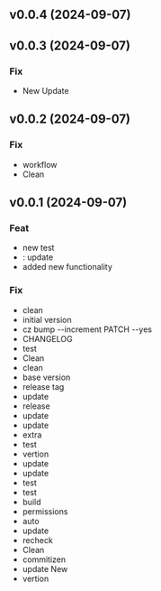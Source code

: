 ## v0.0.4 (2024-09-07)

## v0.0.3 (2024-09-07)

### Fix

- New Update

## v0.0.2 (2024-09-07)

### Fix

- workflow
- Clean

## v0.0.1 (2024-09-07)

### Feat

- new test
- : update
- added new  functionality

### Fix

- clean
- initial version
- cz bump --increment PATCH --yes
- CHANGELOG
- test
- Clean
- clean
- base version
- release tag
- update
- release
- update
- update
- extra
- test
- vertion
- update
- update
- test
- test
- build
- permissions
- auto
- update
- recheck
- Clean
- commitizen
- update New
- vertion
